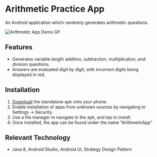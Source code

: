 # Arithmetic Practice App

An Android application which randomly generates arithmetic questions.

![Arithmetic App Demo Gif](https://media.giphy.com/media/3oFzmhWpfZRqKpcZ6E/giphy.gif)


## Features

* Generates variable length addition, subtraction, multiplication, and division questions.
* Answers are evaluated digit by digit, with incorrect digits being displayed in red.

## Installation

1. [Download](https://github.com/Sebastian-/ArithmeticApp/releases) the standalone apk onto your phone.
2. Enable installation of apps from unknown sources by navigating to Settings -> Security.
3. Use a file manager to navigate to the apk, and tap to install. 
4. Once installed, the app can be found under the name "ArithmeticApp"

## Relevant Technology

* Java 8, Android Studio, Android UI, Strategy Design Pattern